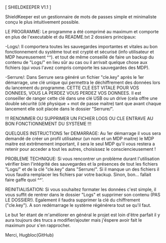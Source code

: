 [  SHIELDKEEPER V1.1  ] 

ShieldKeeper est un gestionnaire de mots de passes simple et minimaliste 
conçu le plus intuitivement possible. 


LE PROGRAMME:
Le programme a été comprimé au maximum et comporte en plus de l'executable et du README.txt 
2 dossiers principaux:

-Logs/: 
Il comportera toutes les sauvegardes importantes et vitales au bon fonctionnement du système
tout est crypté et sécurisé (info utilisateur et MDP heureusement ^^).
et tout de même conseillé de faire un backup du contenu de "Logs/" en lieu sûr au cas ou il arrivait quelque chose aux fichiers (qui vous l'avez compris comporte les sauvegardes des MDP).

-Serrure/:
Dans Serrure sera généré un fichier "cle.key" après le 1er démarrage, une clé unique qui permettra le déchiffrement des données lors du lancement du programme.
CETTE CLE EST VITALE POUR VOS DONNEES, VOUS LA PERDEZ VOUS PERDEZ VOS DONNEES.
Il est conseiller de ranger cette clé dans une clé USB ou un drive (cela offre une double sécurité (clé physique + mot de passe maitre) tant que avant chaque lancement elle soit placée dans le dossier "Serrure/".

!!! RENOMMER OU SUPPRIMER UN FICHIER LOGS OU CLE ENTRAVE AU BON FONCTIONNEMENT DU SYSTEME !!!


QUELQUES INSTRUCTIONS 1er DEMARRAGE:
Au 1er démarrage il vous sera demandé de créer un profil utilisateur (un nom et un MDP maitre)
le MDP maitre est extrêmement important, il sera le seul MDP qu'il vous restera a retenir pour acceder a tout les autres, choisissez le consciencieusement !


PROBLEME TECHNIQUE: 
Si vous rencontrer un problème durant l'utilisation vérifier bien l'intégrité des sauvegardes et la présences de tout les fichiers "Logs/" et de la clé "cle.key" dans "Serrure/". Si il manque un des fichiers il vous faudra remplacer les fichiers par votre backup. Sinon, bon… fallait faire gaffe quoi ^^'.


REINITIALISATION:
Si vous souhaitez formater les données c'est simple, il vous suffit de rentrer dans le dossier "Logs" et supprimer son contenu (PAS LE DOSSIER!). Egalement il faudra supprimer la clé du chiffrement ("cle.key"). A son redémarrage le système régénérera tout se qu'il faut.   


Le but 1er étant de m'améliorer en général le projet est loin d'être parfait il y aura toujours des trucs a modifier/ajouter mais j'éspere avoir fait le maximum pour s'en rapprocher.

Merci,
Hugbloc(GitHub)
